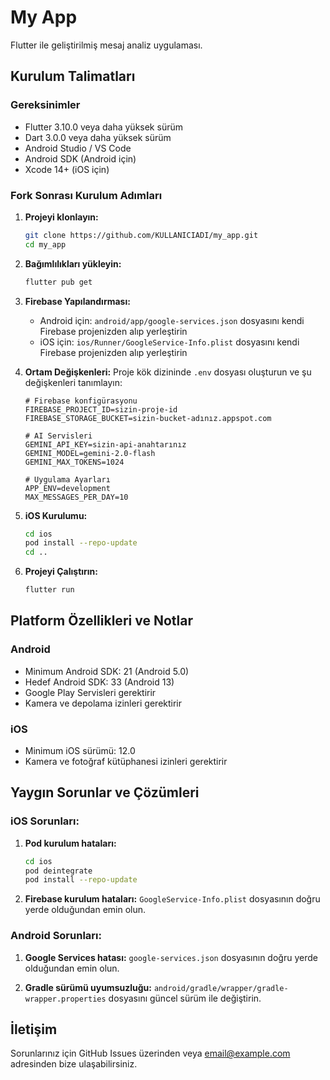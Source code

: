 # My App

Flutter ile geliştirilmiş mesaj analiz uygulaması.

## Kurulum Talimatları

### Gereksinimler
- Flutter 3.10.0 veya daha yüksek sürüm
- Dart 3.0.0 veya daha yüksek sürüm
- Android Studio / VS Code 
- Android SDK (Android için)
- Xcode 14+ (iOS için)

### Fork Sonrası Kurulum Adımları

1. **Projeyi klonlayın:**
   ```bash
   git clone https://github.com/KULLANICIADI/my_app.git
   cd my_app
   ```

2. **Bağımlılıkları yükleyin:**
   ```bash
   flutter pub get
   ```

3. **Firebase Yapılandırması:**
   - Android için: `android/app/google-services.json` dosyasını kendi Firebase projenizden alıp yerleştirin
   - iOS için: `ios/Runner/GoogleService-Info.plist` dosyasını kendi Firebase projenizden alıp yerleştirin

4. **Ortam Değişkenleri:**
   Proje kök dizininde `.env` dosyası oluşturun ve şu değişkenleri tanımlayın:
   ```
   # Firebase konfigürasyonu
   FIREBASE_PROJECT_ID=sizin-proje-id
   FIREBASE_STORAGE_BUCKET=sizin-bucket-adınız.appspot.com

   # AI Servisleri
   GEMINI_API_KEY=sizin-api-anahtarınız
   GEMINI_MODEL=gemini-2.0-flash
   GEMINI_MAX_TOKENS=1024

   # Uygulama Ayarları
   APP_ENV=development
   MAX_MESSAGES_PER_DAY=10
   ```

5. **iOS Kurulumu:**
   ```bash
   cd ios
   pod install --repo-update
   cd ..
   ```

6. **Projeyi Çalıştırın:**
   ```bash
   flutter run
   ```

## Platform Özellikleri ve Notlar

### Android
- Minimum Android SDK: 21 (Android 5.0)
- Hedef Android SDK: 33 (Android 13)
- Google Play Servisleri gerektirir
- Kamera ve depolama izinleri gerektirir

### iOS
- Minimum iOS sürümü: 12.0
- Kamera ve fotoğraf kütüphanesi izinleri gerektirir

## Yaygın Sorunlar ve Çözümleri

### iOS Sorunları:
1. **Pod kurulum hataları:** 
   ```bash
   cd ios
   pod deintegrate
   pod install --repo-update
   ```

2. **Firebase kurulum hataları:** `GoogleService-Info.plist` dosyasının doğru yerde olduğundan emin olun.

### Android Sorunları:
1. **Google Services hatası:** `google-services.json` dosyasının doğru yerde olduğundan emin olun.

2. **Gradle sürümü uyumsuzluğu:** `android/gradle/wrapper/gradle-wrapper.properties` dosyasını güncel sürüm ile değiştirin.

## İletişim
Sorunlarınız için GitHub Issues üzerinden veya [email@example.com](mailto:email@example.com) adresinden bize ulaşabilirsiniz.
